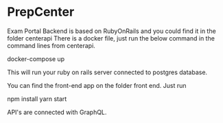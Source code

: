 # PrepCenter
Exam Portal
Backend is based on RubyOnRails and you could find it in the folder centerapi
There is a docker file, just run the below command in the command lines from centerapi. 

docker-compose up

This will run your ruby on rails server connected to postgres database.

You can find the front-end app on the folder front end.
Just run

npm install
yarn start

API's are connected with GraphQL. 
